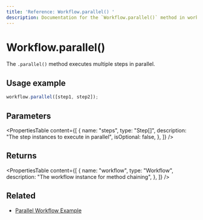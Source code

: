 ```yaml
---
title: 'Reference: Workflow.parallel() '
description: Documentation for the `Workflow.parallel()` method in workflows, which executes multiple steps in parallel.
---
```


# Workflow.parallel()

The `.parallel()` method executes multiple steps in parallel.

## Usage example

```typescript copy
workflow.parallel([step1, step2]);
```

## Parameters

<PropertiesTable
content={[
{
name: "steps",
type: "Step[]",
description: "The step instances to execute in parallel",
isOptional: false,
},
]}
/>

## Returns

<PropertiesTable
content={[
{
name: "workflow",
type: "Workflow",
description: "The workflow instance for method chaining",
},
]}
/>

## Related

- [Parallel Workflow Example](../../../examples/workflows/parallel-steps)
